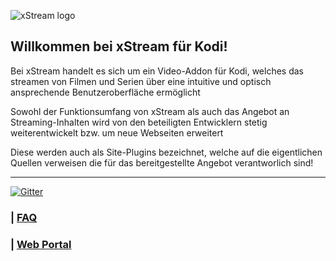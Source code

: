![xStream logo](https://raw.githubusercontent.com/streamxstream/xStream-FAQ/master/Logo%20FAQ.png)


## Willkommen bei xStream für Kodi!

Bei xStream handelt es sich um ein Video-Addon für Kodi, welches das streamen von Filmen und Serien über eine intuitive und optisch ansprechende Benutzeroberfläche ermöglicht

Sowohl der Funktionsumfang von xStream als auch das Angebot an Streaming-Inhalten wird von den beteiligten Entwicklern stetig weiterentwickelt bzw. um neue Webseiten erweitert

Diese werden auch als Site-Plugins bezeichnet, welche auf die eigentlichen Quellen verweisen die für das bereitgestellte Angebot verantworlich sind! 

***

[![Gitter](https://badges.gitter.im/streamxstream/community.svg)](https://app.gitter.im/#/room/#streamxstream_community:gitter.im)

### | [FAQ](https://github.com/streamxstream/xStream-FAQ/blob/master/xStream_Anleitung_FAQ.md)

### | [Web Portal](https://streamxstream.github.io/xStreamRepoWeb/)
